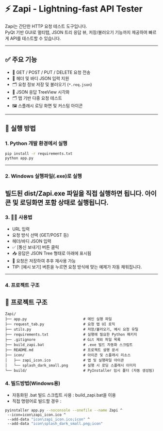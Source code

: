# ⚡ Zapi - Lightning-fast API Tester

Zapi는 간단한 HTTP 요청 테스트 도구입니다.  
PyQt 기반 GUI로 멀티탭, JSON 트리 응답 뷰, 저장/불러오기 기능까지 제공하여 빠르게 API를 테스트할 수 있습니다.

---

## ✅ 주요 기능

- 📡 GET / POST / PUT / DELETE 요청 전송
- 🧾 헤더 및 바디 JSON 입력 지원
- 🗂️ 요청 정보 저장 및 불러오기 (`*.req.json`)
- 🌳 JSON 응답 TreeView 시각화
- 🗂️ 탭 기반 다중 요청 테스트
- 🖼️ 스플래시 로딩 화면 및 커스텀 아이콘

---

## 🚀 실행 방법

### 1. Python 개발 환경에서 실행
```bash
pip install -r requirements.txt
python app.py
```
---
### 2. Windows 실행파일(.exe)로 실행
빌드된 dist/Zapi.exe 파일을 직접 실행하면 됩니다.
아이콘 및 로딩화면 포함 상태로 실행됩니다.
---
### 3. 🧑‍💻 사용법
- URL 입력
- 요청 방식 선택 (GET/POST 등)
- 헤더/바디 JSON 입력
- ✅ [통신 보내기] 버튼 클릭
- 📥 응답은 JSON Tree 형태로 아래에 표시됨
- 💾 요청은 저장하여 추후 재사용 가능
- TIP: [예시 보기] 버튼을 누르면 요청 방식에 맞는 예제가 자동 채워집니다.
---
### 4. 프로젝트 구조
## 📁 프로젝트 구조

```text
Zapi/
├── app.py                          # 메인 실행 파일
├── request_tab.py                  # 요청 탭 UI 로직
├── utils.py                        # 저장/불러오기, 예시 요청 유틸
├── requirements.txt                # 실행에 필요한 Python 패키지
├── .gitignore                      # Git 제외 파일 목록
├── build_zapi.bat                  # .exe 빌드 자동화 스크립트
├── README.md                       # 프로젝트 설명 문서
├── icon/                           # 아이콘 및 스플래시 리소스
│   ├── zapi_icon.ico               # 앱 및 실행파일 아이콘
│   └── splash_dark_small.png       # 실행 시 로딩 스플래시 이미지
└── build/                          # PyInstaller 임시 폴더 (자동 생성됨)
```

### 4. 빌드방법(Windows용)
- 자동화된 .bat 빌드 스크립트 사용 : build_zapi.bat을 이용
- 직접 명령어로 빌드할 경우 :
```bash
pyinstaller app.py --noconsole --onefile --name Zapi ^
 --icon=icon\zapi_icon.ico ^
 --add-data "icon\zapi_icon.ico;icon" ^
 --add-data "icon\splash_dark_small.png;icon"
```

